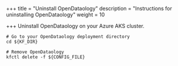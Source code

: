 +++
title = "Uninstall OpenDataology"
description = "Instructions for uninstalling OpenDataology"
weight = 10
                    
+++
Uninstall OpenDataology on your Azure AKS cluster.

```
# Go to your OpenDataology deployment directory
cd ${KF_DIR}

# Remove OpenDataology
kfctl delete -f ${CONFIG_FILE}
```
